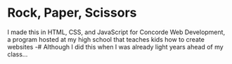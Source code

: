 # Rock, Paper, Scissors
I made this in HTML, CSS, and JavaScript for Concorde Web Development, a program hosted at my high school that teaches kids how to create websites
-# Although I did this when I was already light years ahead of my class...
